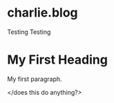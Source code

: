 # charlie.blog
<!DOCTYPE html>
<html>
<head>
<p>Testing Testing</p> </p>
</head>
<body>

<h1>My First Heading</h1>
<p>My first paragraph.</p>

</does this do anything?>
</html>
